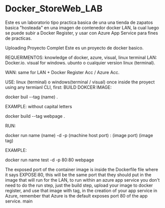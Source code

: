 # Docker_StoreWeb_LAB
Este es un laboratorio tipo practica basica de una una tienda de zapatos basica "hosteada" en una imagen de contenedor docker LAN, la cual luego se puede subir a Docker Register, y usar con Azure App Service para fines de practicas.

Uploading Proyecto Complet Este es un proyecto de docker basico.

REQUERIMENTOS: knowledge of docker, azure, visual, linux terminal LAN: Docker.io. visual for windows. ubunto o cualquier version linux (terminal).

WAN: same for LAN + Docker Register Acc / Azure Acc.

USE: linux (terminal) o windows(terminal / visual) once inside the proyect using any termianl CLI, first: BUILD DOKCER IMAGE:

docker buil --tag (name) .

EXAMPLE: without capital letters

docker build --tag webpage .

RUN:

docker run name (name) -d -p (machine host port) : (image port) (image tag)

EXAMPLE:

docker run name test -d -p 80:80 webpage

The exposed port of the container image is inside the Dockerfile file where it says EXPOSE:80, 
this will be the same port that they should put in the image that will run for the LAN, to run within an azure app service you don't need to do the run step, just the build step, upload your image to docker register, and use that image with tag, in the creation of your app service in Azure, remember that Azure is the default exposes port 80 of the app service. main
